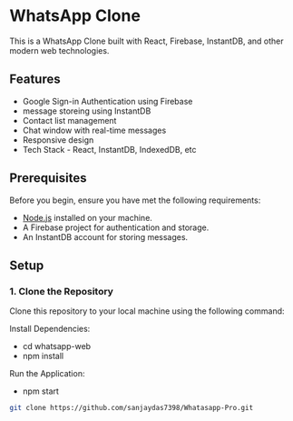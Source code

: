 # WhatsApp Clone

This is a WhatsApp Clone built with React, Firebase, InstantDB, and other modern web technologies.

## Features
- Google Sign-in Authentication using Firebase 
- message storeing using InstantDB
- Contact list management
- Chat window with real-time messages
- Responsive design
- Tech Stack - React, InstantDB, IndexedDB, etc

## Prerequisites
Before you begin, ensure you have met the following requirements:

- [Node.js](https://nodejs.org/) installed on your machine.
- A Firebase project for authentication and storage.
- An InstantDB account for storing messages.

## Setup

### 1. Clone the Repository
Clone this repository to your local machine using the following command:


Install Dependencies: 
 - cd whatsapp-web
 - npm install


 Run the Application:
 - npm start

```bash
git clone https://github.com/sanjaydas7398/Whatasapp-Pro.git
